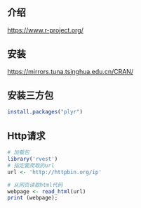 ## 介绍

https://www.r-project.org/



## 安装

https://mirrors.tuna.tsinghua.edu.cn/CRAN/

## 安装三方包

```R
install.packages("plyr")
```



## Http请求

```R
# 加载包
library('rvest')
# 指定要爬取的url
url <- 'http://httpbin.org/ip'

# 从网页读取html代码
webpage <- read_html(url)
print (webpage);
```

